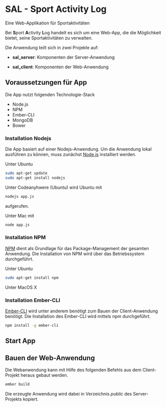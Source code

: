 # **SAL** - Sport Activity Log

Eine Web-Applikation für Sportaktivitäten

Bei **S**port **A**ctivity **L**og handelt es sich um eine Web-App, die die Möglichkeit bietet, seine Sportaktivitäten zu verwalten.

Die Anwendung teilt sich in zwei Projekte auf:

* **sal_server**: Komponenten der Server-Anwendung

* **sal_client**: Komponenten der Web-Anwendung

## Voraussetzungen für App ##
Die App nutzt folgenden Technologie-Stack

* Node.js
* NPM
* Ember-CLI
* MongoDB
* Bower

### Installation Nodejs ###
Die App basiert auf einer Nodejs-Anwendung. Um die Anwendung lokal ausführen zu können, muss zunächst [Node.js](https://nodejs.org) installiert werden.

Unter Ubuntu
```bash
sudo apt-get update
sudo apt-get install nodejs
```

Unter Codeanyhwere (Ubuntu) wird Ubuntu mit 
```bash
nodejs app.js
```
aufgerufen. 

Unter Mac mit 
```bash
node app.js
```

### Installation NPM ###
[NPM](https://www.npmjs.com/) dient als Grundlage für das Package-Management der gesamten Anwendung. Die Installation von NPM wird über das Betriebssystem durchgeführt.

Unter Ubuntu
```bash
sudo apt-get install npm
```

Unter MacOS X

### Installation Ember-CLI ###
[Ember-CLI](http://www.ember-cli.com) wird unter anderem benötigt zum Bauen der Client-Anwendung benötigt. Die Installation des Ember-CLI wird mittels npm durchgeführt.

```bash
npm install -g ember-cli
```

## Start App ##

## Bauen der Web-Anwendung ##
Die Webanwendung kann mit Hilfe des folgenden Befehls aus dem Client-Projekt heraus gebaut werden.

```bash
ember build
```

Die erzeugte Anwendung wird dabei in Verzeichnis *public* des Server-Projekts kopiert.
